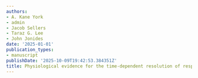 ```yaml
---
authors:
- A. Kane York
- admin
- Jacob Sellers
- Taraz G. Lee
- John Jonides
date: '2025-01-01'
publication_types:
- manuscript
publishDate: '2025-10-09T19:42:53.384351Z'
title: Physiological evidence for the time-dependent resolution of response conflicts.
---
```


